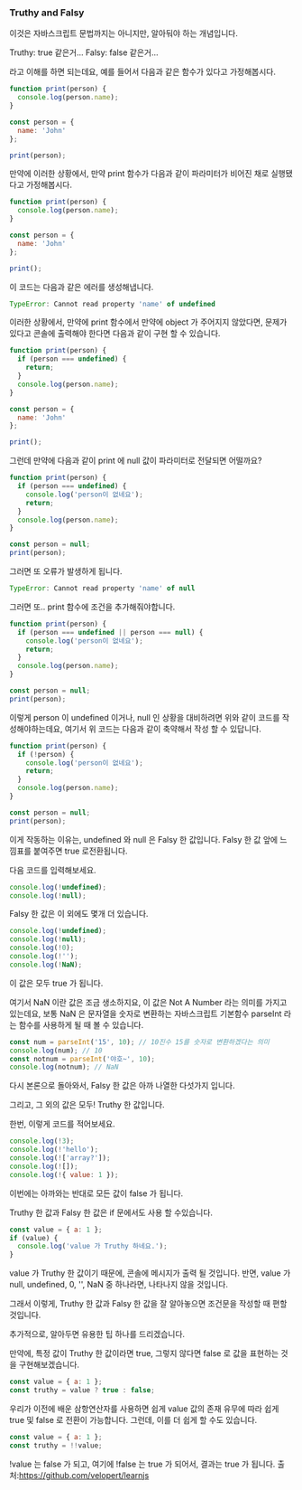 ### Truthy and Falsy
이것은 자바스크립트 문법까지는 아니지만, 알아둬야 하는 개념입니다.

Truthy: true 같은거... Falsy: false 같은거...

라고 이해를 하면 되는데요, 예를 들어서 다음과 같은 함수가 있다고 가정해봅시다.
```javascript
function print(person) {
  console.log(person.name);
}

const person = {
  name: 'John'
};

print(person);
```
만약에 이러한 상황에서, 만약 print 함수가 다음과 같이 파라미터가 비어진 채로 실행됐다고 가정해봅시다.
```javascript
function print(person) {
  console.log(person.name);
}

const person = {
  name: 'John'
};

print();
```
이 코드는 다음과 같은 에러를 생성해냅니다.
```javascript
TypeError: Cannot read property 'name' of undefined
```
이러한 상황에서, 만약에 print 함수에서 만약에 object 가 주어지지 않았다면, 문제가 있다고 콘솔에 출력해야 한다면 다음과 같이 구현 할 수 있습니다.
```javascript
function print(person) {
  if (person === undefined) {
    return;
  }
  console.log(person.name);
}

const person = {
  name: 'John'
};

print();
```
그런데 만약에 다음과 같이 print 에 null 값이 파라미터로 전달되면 어떨까요?
```javascript
function print(person) {
  if (person === undefined) {
    console.log('person이 없네요');
    return;
  }
  console.log(person.name);
}

const person = null;
print(person);
```
그러면 또 오류가 발생하게 됩니다.
```javascript
TypeError: Cannot read property 'name' of null
```
그러면 또.. print 함수에 조건을 추가해줘야합니다.
```javascript
function print(person) {
  if (person === undefined || person === null) {
    console.log('person이 없네요');
    return;
  }
  console.log(person.name);
}

const person = null;
print(person);
```
이렇게 person 이 undefined 이거나, null 인 상황을 대비하려면 위와 같이 코드를 작성해야하는데요, 여기서 위 코드는 다음과 같이 축약해서 작성 할 수 있답니다.
```javascript
function print(person) {
  if (!person) {
    console.log('person이 없네요');
    return;
  }
  console.log(person.name);
}

const person = null;
print(person);
```
이게 작동하는 이유는, undefined 와 null 은 Falsy 한 값입니다. Falsy 한 값 앞에 느낌표를 붙여주면 true 로전환됩니다.

다음 코드를 입력해보세요.
```javascript
console.log(!undefined);
console.log(!null);
```
Falsy 한 값은 이 외에도 몇개 더 있습니다.
```javascript
console.log(!undefined);
console.log(!null);
console.log(!0);
console.log(!'');
console.log(!NaN);
```
이 값은 모두 true 가 됩니다.

여기서 NaN 이란 값은 조금 생소하지요, 이 값은 Not A Number 라는 의미를 가지고 있는데요, 보통 NaN 은 문자열을 숫자로 변환하는 자바스크립트 기본함수 parseInt 라는 함수를 사용하게 될 때 볼 수 있습니다.

```javascript
const num = parseInt('15', 10); // 10진수 15를 숫자로 변환하겠다는 의미
console.log(num); // 10
const notnum = parseInt('야호~', 10);
console.log(notnum); // NaN

```
다시 본론으로 돌아와서, Falsy 한 값은 아까 나열한 다섯가지 입니다.

그리고, 그 외의 값은 모두! Truthy 한 값입니다.

한번, 이렇게 코드를 적어보세요.

```javascript
console.log(!3);
console.log(!'hello');
console.log(!['array?']);
console.log(![]);
console.log(!{ value: 1 });
```
이번에는 아까와는 반대로 모든 값이 false 가 됩니다.

Truthy 한 값과 Falsy 한 값은 if 문에서도 사용 할 수있습니다.
```javascript
const value = { a: 1 };
if (value) {
  console.log('value 가 Truthy 하네요.');
}
```
value 가 Truthy 한 값이기 때문에, 콘솔에 메시지가 출력 될 것입니다. 반면, value 가 null, undefined, 0, '', NaN 중 하나라면, 나타나지 않을 것입니다.

그래서 이렇게, Truthy 한 값과 Falsy 한 값을 잘 알아놓으면 조건문을 작성할 때 편할 것입니다.

추가적으로, 알아두면 유용한 팁 하나를 드리겠습니다.

만약에, 특정 값이 Truthy 한 값이라면 true, 그렇지 않다면 false 로 값을 표현하는 것을 구현해보겠습니다.
```javascript
const value = { a: 1 };
const truthy = value ? true : false;
```
우리가 이전에 배운 삼항연산자를 사용하면 쉽게 value 값의 존재 유무에 따라 쉽게 true 및 false 로 전환이 가능합니다. 그런데, 이를 더 쉽게 할 수도 있습니다.
```javascript
const value = { a: 1 };
const truthy = !!value;
```
!value 는 false 가 되고, 여기에 !false 는 true 가 되어서, 결과는 true 가 됩니다.
출처:https://github.com/velopert/learnjs